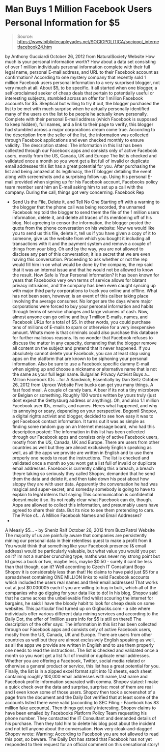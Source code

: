 # Man Buys 1 Million Facebook Users Personal Information for $5

> Source: https://www.bibliotecapleyades.net/SOCIOPOLITICA/sociopol_internetfacebook24.htm

by Anthony Gucciardi
October 26, 2012
from
NaturalSociety Website
How much is your personal information worth?
How about a data set consisting of over 1
million individuals personal information complete with their
full legal name, personal E-mail address, and URL to their Facebook account
as confirmation?
According to one mystery company that recently
sold 1 million
Facebook users personal information to a very surprised
blogger, not very much at all. About $5, to be specific.
It all started when one blogger, a
self-proclaimed seeker of cheap deals that pertain to potentially useful
or interesting subjects, stumbled across an offer for 1 million Facebook
accounts for $5. Skeptical but willing to try it out, the blogger purchased
the list to be met with much surprise when he actually personally identified
many of the users on the list to be people
he actually knew personally.
Complete with their personal E-mail
address (which Facebook is supposed to keep hidden), full names, and a
link to their page to verify, this blogger had stumbled across a major
corporations dream come true.
According to the description from the seller of
the list, the information was collected through Facebook applications and
even checked monthly to ensure validity.
The description stated:
The information in this list has been
collected through our Facebook apps and consists only of active Facebook
users, mostly from the US, Canada, UK and Europe
The list is checked
and validated once a month so you wont get a list full of invalid or
duplicate email addresses
this list has a great potential for you.
After purchasing the list and being amazed at
its legitimacy, the IT blogger
detailing the event along with screenshots and a
surprising follow-up.
Using his personal E-mail provided when signing up for
his Facebook account, Facebooks policy team member
sent him an E-mail asking him
to set up a call with the company.
During the call, things got very
concerning.
Facebook Rep
- Send Us the File, Delete it, and Tell No One
Starting off with a warning to the blogger that
the phone call was being
recorded, the unnamed Facebook rep told the
blogger to send them the file of the 1 million users information, delete
it, and delete all traces of its mentioning off of his blog.
Not agreeing to censor the information, the
blogger posted the quote from the phone conversation on his website:
Now we would like you to send us this file,
delete it, tell us if you have given a copy of it to someone, give us
the website from which you bought it including all transactions with it
and the payment system and remove a couple of things from your blog.
Oh
and by the way, you are not allowed to disclose any part of this
conversation; it is a secret that we
are even having this conversation.
Proceeding to ask whether or not the rep would
fill him in on what would be done by the company, the rep said that it was
an internal issue and that he would not be allowed to know the result.
How Safe is Your Personal
Information?
It has been known for years that Facebooks very
own terms of service allows for blatant privacy intrusions, and the company
has been even caught syncing up with major third party corporations to track
you online and offline.
What has not been seen, however, is an event of
this caliber taking place involving the average consumer. No longer are the
days where major corporations were forced to buy your personal information
and habits through terms of service changes and large volumes of cash.
Now, almost anyone can go online and buy 1
million E-mails, names, and Facebook URLs for a total of $5. In other words,
you could purchase tens of millions of E-mails to spam or otherwise for a
very inexpensive amount.
Whats more is that criminals could also purchase
this database for further malicious reasons.
Its no wonder that Facebook
refuses to discuss the matter in any capacity, demanding that the blogger
remove all content on the subject and pretend that it never happened.
If you absolutely cannot delete your Facebook,
you can at least stop using apps on the platform that are known to be
siphoning your personal information.
Also be sure to use a Facebook specific dummy
E-mail when signing up and choose a nickname or alternative name that is not
the same as your full legal name.
Bulgarian Privacy Activist Buys a...
Million Facebook IDs
...for
A Sandwich, Essentially
by Dan Seitz
October 26, 2012
from
Uproxx
Website
Five bucks can get you many things. A fast food
meal. A couple of candy bars. A beer if its not a tiny microbrew or Belgian
or something.
Roughly 100 words written by yours truly (just
dont expect the Gettysburg address or anything). Oh, and also
1.1 million Facebook user IDs, emails, and names.
Heres what happened, and why its annoying or
scary, depending on your perspective.
Bogomil Shopov, a digital rights
activist and blogger, decided to see how easy it was to get Facebook contact
information.
It turns out it was as simple as finding some
random guy on an Internet message board, who had this description posted:
The information in this list has been
collected through our Facebook apps and consists only of active Facebook
users, mostly from the US, Canada, UK and Europe.
There are users from other countries as well
but they are almost exclusively English speaking as well, as all the
apps we provide are written in English and to use them properly one
needs to read the instructions.
The list is checked and validated once a
month so you wont get a list full of invalid or duplicate email
addresses.
Facebook is currently calling this a breach, a
breach theyre taking so seriously they called Shopov, demanded that he send
them the data and delete it, and then
take down his post about how sloppy they are with user data.
Apparently the conversation he had was magical
and super-secret, and someday somebody is going to have to explain to legal
interns that saying This communication is confidential doesnt make it so.
Its not really clear what Facebook can do,
though. Apps are allowed to collect this information, and presumably users
have agreed to share their data.
But its nice to see them pretending to care.
The Price of...
A Million Facebook Names and Email Addresses?
-
A Measly $5... -
by Sheniz Raif
October 26, 2012
from
BuzzPatrol Website
The majority of us are painfully aware that
companies are persistently
mining our personal data in their relentless quest to make a profit from
it. You would think that something like your Facebook presence (& email
address) would be particularly valuable, but what value you would you put on
it?
Im not a number crunching type, maths was never
my strong point but Id guess a buck or two, maybe less, maybe $0.50 -
surely it cant be less than that though, can it?
Well according to Czech IT Consultant Bogo
Shopov it is considerably less than that! He claims to have
paid
just $5 for a spreadsheet containing ONE MILLION links to valid Facebook
accounts which included the users real names and their email addresses!
That works out at just $0.000005 each if you are
willing to buy in bulk, which all of the companies who go digging for your
data like to do!
In his
blog,
Shopov said that he came across the unbelievable find whilst scouring the
internet for bargains, he said: I have the bloody
habit to look for cheap deals on some websites.
This particular find turned up on Gigbucks.com -
a site where individuals offer various different data mining services and
according to the
Daily Dot, the offer of 1million users info for $5 is
still on there!!
The description of the offer says:
The information in this list has been
collected through our Facebook apps and consists only of active Facebook
users, mostly from the US, Canada, UK and Europe.
There are users from other countries as well
but they are almost exclusively English speaking as well, as all the
apps we provide are written in English and to use them properly one
needs to read the instructions.
The list is checked and validated once a
month so you wont get a list full of invalid or duplicate email
addresses. Whether you are offering a Facebook, Twitter, social media
related or otherwise a general product or service, this list has a great
potential for you.
Finally, the list is in a zipped excel
format split into 12 sheets, each sheet containing roughly 100,000 email
addresses with name, last name and Facebook profile information
separated with comma.
Shopov stated:
I make a quick check over the data and
surprise, surprise: most of them are real and I even know some of those
users.
Shopov then took a screenshot of a page from the
document and the
Daily Dot verified that at least some of the accounts listed there were
valid (according to SEC Filing - Facebook has 83 million fake accounts).
Then things get really interesting, Shopov
claims to have been
emailed by Facebooks Platform Policy Team requesting his phone number.
They
contacted the IT Consultant and demanded details of his purchase. Then
they told him to delete his blog post about the incident and not tell anyone
about the conversation.
How very cloak-and-dagger!
Shopov wrote:
Warning: According to Facebook you are not
allowed to read this post, so beware.
The
Daily Dot has stated that Facebook has not yet responded to their
request for an official comment on this sensational story!
